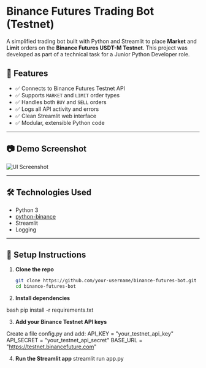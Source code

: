 # Binance Futures Trading Bot (Testnet)

A simplified trading bot built with Python and Streamlit to place **Market** and **Limit** orders on the **Binance Futures USDT-M Testnet**. This project was developed as part of a technical task for a Junior Python Developer role.

## 🚀 Features

- ✅ Connects to Binance Futures Testnet API
- ✅ Supports `MARKET` and `LIMIT` order types
- ✅ Handles both `BUY` and `SELL` orders
- ✅ Logs all API activity and errors
- ✅ Clean Streamlit web interface
- ✅ Modular, extensible Python code

---

## 📷 Demo Screenshot

![UI Screenshot](https://via.placeholder.com/800x400?text=Streamlit+UI+Trading+Bot)

---

## 🛠 Technologies Used

- Python 3
- [python-binance](https://github.com/sammchardy/python-binance)
- Streamlit
- Logging

---

## 🔧 Setup Instructions

1. **Clone the repo**
   ```bash
   git clone https://github.com/your-username/binance-futures-bot.git
   cd binance-futures-bot
   
2. **Install dependencies**

bash
pip install -r requirements.txt


3. **Add your Binance Testnet API keys**

Create a file config.py and add:
API_KEY = "your_testnet_api_key"
API_SECRET = "your_testnet_api_secret"
BASE_URL = "https://testnet.binancefuture.com"

4. **Run the Streamlit app**
streamlit run app.py
